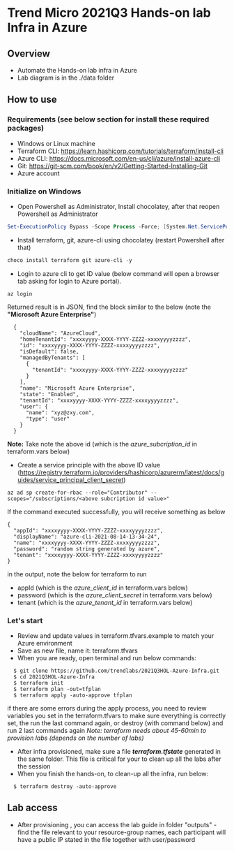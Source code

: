 # Trend Micro 2021Q3 Hands-on lab Infra in Azure

## Overview
- Automate the Hands-on lab infra in Azure
- Lab diagram is in the ./data folder

## How to use

### Requirements (see below section for install these required packages)
- Windows or Linux machine
- Terraform CLI: https://learn.hashicorp.com/tutorials/terraform/install-cli
- Azure CLI: https://docs.microsoft.com/en-us/cli/azure/install-azure-cli
- Git: https://git-scm.com/book/en/v2/Getting-Started-Installing-Git
- Azure account

### Initialize on Windows
- Open Powershell as Administrator, Install chocolatey, after that reopen Powershell as Administrator
```powershell
Set-ExecutionPolicy Bypass -Scope Process -Force; [System.Net.ServicePointManager]::SecurityProtocol = [System.Net.ServicePointManager]::SecurityProtocol -bor 3072; iex ((New-Object System.Net.WebClient).DownloadString('https://community.chocolatey.org/install.ps1'))
```
- Install terraform, git, azure-cli using chocolatey	(restart Powershell after that)
```powershell
choco install terraform git azure-cli -y
```
- Login to azure cli to get ID value (below command will open a browser tab asking for login to Azure portal). 
```
az login
```
Returned result is in JSON, find the block similar to the below (note the **"Microsoft Azure Enterprise"**)
```
  {
    "cloudName": "AzureCloud",
    "homeTenantId": "xxxxyyyy-XXXX-YYYY-ZZZZ-xxxxyyyyzzzz",
    "id": "xxxxyyyy-XXXX-YYYY-ZZZZ-xxxxyyyyzzzz",
    "isDefault": false,
    "managedByTenants": [
      {
        "tenantId": "xxxxyyyy-XXXX-YYYY-ZZZZ-xxxxyyyyzzzz"
      }
    ],
    "name": "Microsoft Azure Enterprise",
    "state": "Enabled",
    "tenantId": "xxxxyyyy-XXXX-YYYY-ZZZZ-xxxxyyyyzzzz",
    "user": {
      "name": "xyz@zxy.com",
      "type": "user"
    }
  }
```  
**Note:** Take note the above id (which is the *azure_subcription_id* in terraform.vars below)

- Create a service principle with the above ID value (https://registry.terraform.io/providers/hashicorp/azurerm/latest/docs/guides/service_principal_client_secret)
```
az ad sp create-for-rbac --role="Contributor" --scopes="/subscriptions/<above subcription id value>"
```
If the command executed successfully, you will receive something as below
```
{
  "appId": "xxxxyyyy-XXXX-YYYY-ZZZZ-xxxxyyyyzzzz",
  "displayName": "azure-cli-2021-08-14-13-34-24",
  "name": "xxxxyyyy-XXXX-YYYY-ZZZZ-xxxxyyyyzzzz",
  "password": "random string generated by azure",
  "tenant": "xxxxyyyy-XXXX-YYYY-ZZZZ-xxxxyyyyzzzz"
}
```
in the output, note the below for terraform to run
 - appId (which is the *azure_client_id* in terraform.vars below)
 - password (which is the *azure_client_secret* in terraform.vars below)
 - tenant (which is the *azure_tenant_id* in terraform.vars below)

### Let's start
- Review and update values in terraform.tfvars.example to match your Azure environment
- Save as new file, name it: terraform.tfvars  
- When you are ready, open terminal and run below commands:
```
  $ git clone https://github.com/trendlabs/2021Q3HOL-Azure-Infra.git
  $ cd 2021Q3HOL-Azure-Infra
  $ terraform init
  $ terraform plan -out=tfplan
  $ terraform apply -auto-approve tfplan
```
if there are some errors during the apply process, you need to review variables you set in the terraform.tfvars to make sure everything is correctly set, the run the last command again, or destroy (with command below) and run 2 last commands again
*Note: terraform needs about 45-60min to provision labs (depends on the number of labs)*
- After infra provisioned, make sure a file ***terraform.tfstate*** generated in the same folder. This file is critical for your to clean up all the labs after the session
- When you finish the hands-on, to clean-up all the infra, run below:
```
  $ terraform destroy -auto-approve
```

## Lab access
- After provisioning , you can access the lab guide in folder "outputs" - find the file relevant to your resource-group names, each participant will have a public IP stated in the file together with user/password
